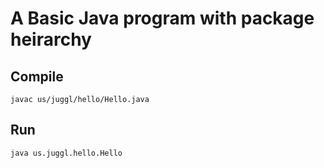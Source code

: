 # A Basic Java program with package heirarchy

## Compile
```
javac us/juggl/hello/Hello.java
```

## Run
```
java us.juggl.hello.Hello
```
